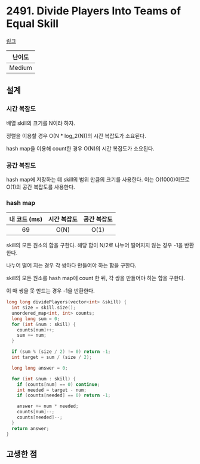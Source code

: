 # 2491. Divide Players Into Teams of Equal Skill

[링크](https://leetcode.com/problems/divide-players-into-teams-of-equal-skill/description/)

| 난이도 |
| :----: |
| Medium |

## 설계

### 시간 복잡도

배열 skill의 크기를 N이라 하자.

정렬을 이용할 경우 O(N \* log_2(N))의 시간 복잡도가 소요된다.

hash map을 이용해 count한 경우 O(N)의 시간 복잡도가 소요된다.

### 공간 복잡도

hash map에 저장하는 데 skill의 범위 만큼의 크기를 사용한다. 이는 O(1000)이므로 O(1)의 공간 복잡도를 사용한다.

### hash map

| 내 코드 (ms) | 시간 복잡도 | 공간 복잡도 |
| :----------: | :---------: | :---------: |
|      69      |    O(N)     |    O(1)     |

skill의 모든 원소의 합을 구한다. 해당 합이 N/2로 나누어 떨어지지 않는 경우 -1을 반환한다.

나누어 떨어 지는 경우 각 쌍마다 만들여야 하는 합을 구한다.

skill의 모든 원소를 hash map에 count 한 뒤, 각 쌍을 만들어야 하는 합을 구한다.

이 때 쌍을 못 만드는 경우 -1을 반환한다.

```cpp
long long dividePlayers(vector<int> &skill) {
  int size = skill.size();
  unordered_map<int, int> counts;
  long long sum = 0;
  for (int &num : skill) {
    counts[num]++;
    sum += num;
  }

  if (sum % (size / 2) != 0) return -1;
  int target = sum / (size / 2);

  long long answer = 0;

  for (int &num : skill) {
    if (counts[num] == 0) continue;
    int needed = target - num;
    if (counts[needed] == 0) return -1;

    answer += num * needed;
    counts[num]--;
    counts[needed]--;
  }
  return answer;
}
```

## 고생한 점
